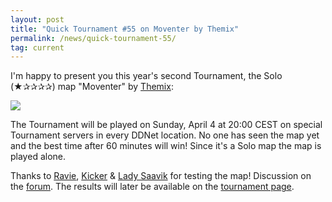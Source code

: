 ```yaml
---
layout: post
title: "Quick Tournament #55 on Moventer by Themix"
permalink: /news/quick-tournament-55/
tag: current
---
```


I'm happy to present you this year's second Tournament, the Solo (★✰✰✰✰) map "Moventer" by [Themix](/mappers/Themix/):

[<img class="demo" src="/_uploads/Moventer.png" />](//forum.ddnet.org/viewtopic.php?f=33&t=7113)

The Tournament will be played on Sunday, April 4 at 20:00 CEST on special Tournament servers in every DDNet location. No one has seen the map yet and the best time after 60 minutes will win! Since it's a Solo map the map is played alone.

Thanks to [Ravie](/mappers/Ravie/), [Kicker](/mappers/Kicker) & [Lady Saavik](/mappers/Lady-32-Saavik/) for testing the map! Discussion on the [forum](//forum.ddnet.org/viewtopic.php?f=33&t=7113). The results will later be available on the [tournament page](/tournaments/55/).
